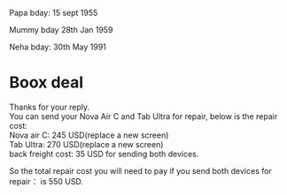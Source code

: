 Papa bday: 15 sept 1955

Mummy bday 28th Jan 1959

Neha bday: 30th May 1991

# Boox deal

Thanks for your reply.  
You can send your Nova Air C and Tab Ultra for repair, below is the repair cost:  
Nova air C: 245 USD(replace a new screen)  
Tab Ultra: 270 USD(replace a new screen)  
back freight cost: 35 USD for sending both devices.

So the total repair cost you will need to pay if you send both devices for repair： is 550 USD.